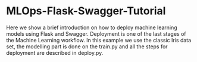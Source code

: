 # MLOps-Flask-Swagger-Tutorial
Here we show a brief introduction on how to deploy machine learning models using Flask and Swagger. Deployment is one of the last stages of the Machine Learning workflow. In this example we use the classic Iris data set, the modelling part is done on the train.py and all the steps for deployment are described in deploy.py. 
